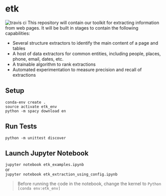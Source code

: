 # etk
![travis ci](https://travis-ci.org/usc-isi-i2/etk.svg?branch=master)
This repository will contain our toolkit for extracting information from web pages.
It will be built in stages to contain the following capabilities:

* Several structure extractors to identify the main content of a page and tables
* A host of data extractors for common entities, including people, places, phone, email, dates, etc.
* A trainable algorithm to rank extractions
* Automated experimentation to measure precision and recall of extractions  
## Setup
`conda-env create .`  
`source activate etk_env`   
`python -m spacy download en`  

## Run Tests  
`python -m unittest discover`

## Launch Jupyter Notebook  
`jupyter notebook etk_examples.ipynb`  
or  
`jupyter notebook etk_extraction_using_config.ipynb`  

> Before running the code in the notebook, change the kernel to `Python [conda env:etk_env]`
